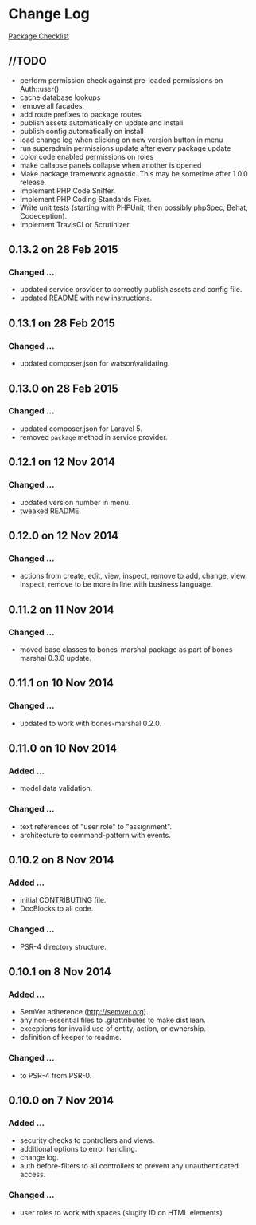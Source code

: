 # Change Log
[Package Checklist](http://phppackagechecklist.com/#1,2,3,4,8,9,10,12,13,14)

## //TODO
- perform permission check against pre-loaded permissions on Auth::user()
- cache database lookups
- remove all facades.
- add route prefixes to package routes
- publish assets automatically on update and install
- publish config automatically on install
- load change log when clicking on new version button in menu
- run superadmin permissions update after every package update
- color code enabled permissions on roles
- make callapse panels collapse when another is opened
- Make package framework agnostic. This may be sometime after 1.0.0 release.
- Implement PHP Code Sniffer.
- Implement PHP Coding Standards Fixer.
- Write unit tests (starting with PHPUnit, then possibly phpSpec, Behat, Codeception).
- Implement TravisCI or Scrutinizer.

## 0.13.2 on 28 Feb 2015
### Changed ...
- updated service provider to correctly publish assets and config file.
- updated README with new instructions.

## 0.13.1 on 28 Feb 2015
### Changed ...
- updated composer.json for watson\validating.

## 0.13.0 on 28 Feb 2015
### Changed ...
- updated composer.json for Laravel 5.
- removed `package` method in service provider.

## 0.12.1 on 12 Nov 2014
### Changed ...
- updated version number in menu.
- tweaked README.

## 0.12.0 on 12 Nov 2014
### Changed ...
- actions from create, edit, view, inspect, remove to add, change, view, inspect, remove to be more in line with business language.

## 0.11.2 on 11 Nov 2014
### Changed ...
- moved base classes to bones-marshal package as part of bones-marshal 0.3.0 update.

## 0.11.1 on 10 Nov 2014
### Changed ...
- updated to work with bones-marshal 0.2.0.

## 0.11.0 on 10 Nov 2014
### Added ...
- model data validation.

### Changed ...
- text references of "user role" to "assignment".
- architecture to command-pattern with events.

## 0.10.2 on 8 Nov 2014
### Added ...
- initial CONTRIBUTING file.
- DocBlocks to all code.

### Changed ...
- PSR-4 directory structure.

## 0.10.1 on 8 Nov 2014
### Added ...
- SemVer adherence (http://semver.org).
- any non-essential files to .gitattributes to make dist lean.
- exceptions for invalid use of entity, action, or ownership.
- definition of keeper to readme.

### Changed ...
- to PSR-4 from PSR-0.

## 0.10.0 on 7 Nov 2014
### Added ...
- security checks to controllers and views.
- additional options to error handling.
- change log.
- auth before-filters to all controllers to prevent any unauthenticated access.

### Changed ...
- user roles to work with spaces (slugify ID on HTML elements)
